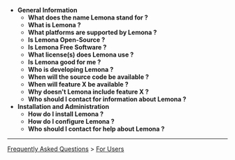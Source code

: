   * **General Information**
    * **What does the name Lemona stand for ?**
    * **What is Lemona ?**
    * **What platforms are supported by Lemona ?**
    * **Is Lemona Open-Source ?**
    * **Is Lemona Free Software ?**
    * **What license(s) does Lemona use ?**
    * **Is Lemona good for me ?**
    * **Who is developing Lemona ?**
    * **When will the source code be available ?**
    * **When will feature X be available ?**
    * **Why doesn't Lemona include feature X ?**
    * **Who should I contact for information about Lemona ?**
  * **Installation and Administration**
    * **How do I install Lemona ?**
    * **How do I configure Lemona ?**
    * **Who should I contact for help about Lemona ?**


---


[Frequently Asked Questions](FAQ.md) > [For Users](FAQUsers.md)